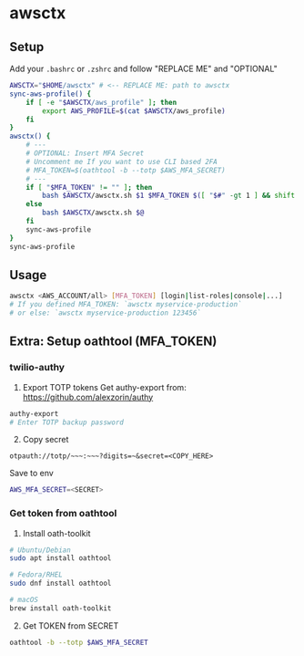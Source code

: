 awsctx
===========================

## Setup
Add your `.bashrc` or `.zshrc` and follow "REPLACE ME" and "OPTIONAL"
```bash
AWSCTX="$HOME/awsctx" # <-- REPLACE ME: path to awsctx
sync-aws-profile() {
    if [ -e "$AWSCTX/aws_profile" ]; then
        export AWS_PROFILE=$(cat $AWSCTX/aws_profile)
    fi
}
awsctx() {
    # ---
    # OPTIONAL: Insert MFA Secret
    # Uncomment me If you want to use CLI based 2FA
    # MFA_TOKEN=$(oathtool -b --totp $AWS_MFA_SECRET)
    # ---
    if [ "$MFA_TOKEN" != "" ]; then
        bash $AWSCTX/awsctx.sh $1 $MFA_TOKEN $([ "$#" -gt 1 ] && shift 1 && echo $@)
    else
        bash $AWSCTX/awsctx.sh $@
    fi
    sync-aws-profile
}
sync-aws-profile
```

## Usage
```bash
awsctx <AWS_ACCOUNT/all> [MFA_TOKEN] [login|list-roles|console|...]
# If you defined MFA_TOKEN: `awsctx myservice-production`
# or else: `awsctx myservice-production 123456`
```

## Extra: Setup oathtool (MFA_TOKEN)

### twilio-authy

1. Export TOTP tokens
Get authy-export from: https://github.com/alexzorin/authy
```bash
authy-export
# Enter TOTP backup password
```

2. Copy secret
```
otpauth://totp/~~~:~~~?digits=~&secret=<COPY_HERE>
```

Save to env
```bash
AWS_MFA_SECRET=<SECRET>
```

### Get token from oathtool

1. Install oath-toolkit
```bash
# Ubuntu/Debian
sudo apt install oathtool

# Fedora/RHEL
sudo dnf install oathtool

# macOS
brew install oath-toolkit
```

2. Get TOKEN from SECRET
```bash
oathtool -b --totp $AWS_MFA_SECRET
```
